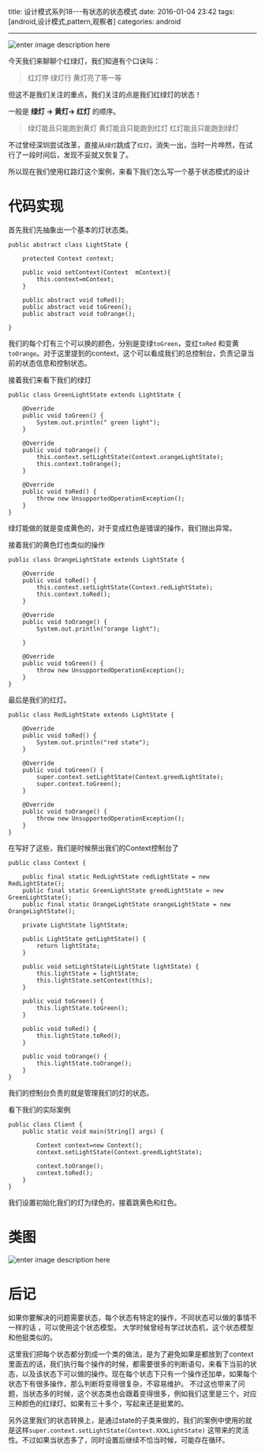 title: 设计模式系列18---有状态的状态模式
date: 2016-01-04 23:42
tags: [android,设计模式,pattern,观察者]
categories: android

------

![enter image description here](http://7xl9zd.com1.z0.glb.clouddn.com/53715814201004022126431684313353485_004.jpg)

 今天我们来聊聊个红绿灯，我们知道有个口诀叫：

> 红灯停
> 绿灯行 
> 黄灯亮了等一等
 
 但这不是我们关注的重点，我们关注的点是我们红绿灯的状态！
 
一般是 **绿灯 ->  黄灯-> 红灯** 的顺序。


> 绿灯能且只能跑到黄灯
> 黄灯能且只能跑到红灯
> 红灯能且只能跑到绿灯

不过曾经深圳尝试改革，直接从`绿灯`跳成了`红灯`，消失一出，当时一片哗然，在试行了一段时间后，发现不妥就又恢复了。

<!--more-->

所以现在我们使用红路灯这个案例，来看下我们怎么写一个基于状态模式的设计

# 代码实现

首先我们先抽象出一个基本的灯状态类。

	public abstract class LightState {
	
	    protected Context context;
	
	    public void setContext(Context  mContext){
	        this.context=mContext;
	    }
	
	    public abstract void toRed();
	    public abstract void toGreen();
	    public abstract void toOrange();
	
	}
我们的每个灯有三个可以换的颜色，分别是变绿`toGreen`，变红`toRed` 和变黄`toOrange`。对于这里提到的context，这个可以看成我们的总控制台，负责记录当前的状态信息和控制状态。

接着我们来看下我们的绿灯

	public class GreenLightState extends LightState {
	 
	    @Override
	    public void toGreen() {
	        System.out.println(" green light");
	    }
	
	    @Override
	    public void toOrange() {
	        this.context.setLightState(Context.orangeLightState);
	        this.context.toOrange();
	    }
	
	    @Override
	    public void toRed() {
	        throw new UnsupportedOperationException();
	    }
	}
绿灯能做的就是变成黄色的，对于变成红色是错误的操作，我们抛出异常。

接着我们的黄色灯也类似的操作

	public class OrangeLightState extends LightState {
	
	    @Override
	    public void toRed() {
	        this.context.setLightState(Context.redLightState);
	        this.context.toRed();
	    }
	
	    @Override
	    public void toOrange() {
	        System.out.println("orange light");
	
	    }
	
	    @Override
	    public void toGreen() {
	        throw new UnsupportedOperationException();
	    }
	}

最后是我们的红灯。
	
	public class RedLightState extends LightState {
	
	    @Override
	    public void toRed() {
	        System.out.println("red state");
	    }
	
	    @Override
	    public void toGreen() {
	        super.context.setLightState(Context.greedLightState);
	        super.context.toGreen();
	    }
	
	    @Override
	    public void toOrange() {
	        throw new UnsupportedOperationException();
	    }
	}
在写好了这些，我们是时候祭出我们的Context控制台了

	public class Context {
	
	    public final static RedLightState redLightState = new RedLightState();
	    public final static GreenLightState greedLightState = new GreenLightState();
	    public final static OrangeLightState orangeLightState = new OrangeLightState();
	
	    private LightState lightState;
	
	    public LightState getLightState() {
	        return lightState;
	    }
	
	    public void setLightState(LightState lightState) {
	        this.lightState = lightState;
	        this.lightState.setContext(this);
	    }
	
	    public void toGreen() {
	        this.lightState.toGreen();
	    }
	
	    public void toRed() {
	        this.lightState.toRed();
	    }
	
	    public void toOrange() {
	        this.lightState.toOrange();
	    }
	}
我们的控制台负责的就是管理我们的灯的状态。

看下我们的实际案例

	public class Client {
	    public static void main(String[] args) {
	
	        Context context=new Context();
	        context.setLightState(Context.greedLightState);
	
	        context.toOrange();
	        context.toRed();
	    }
	}
我们设置初始化我们的灯为绿色的，接着跳黄色和红色。

# 类图

![enter image description here](http://7xl9zd.com1.z0.glb.clouddn.com/%E5%82%B2%E6%B8%B8%E6%88%AA%E5%9B%BE20160104232940.jpg)

# 后记

如果你要解决的问题需要状态，每个状态有特定的操作，不同状态可以做的事情不一样的话 ，可以使用这个状态模型。
大学时候曾经有学过状态机，这个状态模型和他挺类似的。

这里我们把每个状态都分割成一个类的做法，是为了避免如果是都放到了context里面去的话，我们执行每个操作的时候，都需要很多的判断语句，来看下当前的状态，以及该状态下可以做的操作。现在每个状态下只有一个操作还加单，如果每个状态下有很多操作，那么判断将变得很复杂，不容易维护。
不过这也带来了问题，当状态多的时候，这个状态类也会跟着变得很多，例如我们这里是三个，对应三种颜色的红绿灯。如果有三十多个，写起来还是挺累的。

另外这里我们的状态转换上，是通过state的子类来做的，我们的案例中使用的就是这样`super.context.setLightState(Context.XXXLightState)`
这带来的灵活性。不过如果当状态多了，同时设置后继续不恰当时候，可能存在循环。


 
